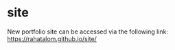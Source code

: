 # site
New portfolio site can be accessed via the following link:
https://rahatalom.github.io/site/
